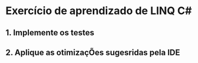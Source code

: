 # Exercício de aprendizado de LINQ C#

## 1. Implemente os testes

## 2. Aplique as otimizaçÕes sugesridas pela IDE 
